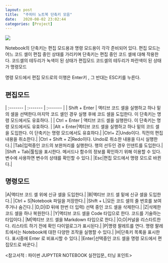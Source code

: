 ```yaml
---
layout: post
title:  "주피터 노트북 단축키 모음"
date:   2020-08-02 23:02:44
categories: [Project]
---
```


<img src="{{ site.baseurl }}/images/project1.png" class="fit image">

Notebook의 단축키는 편집 모드용과 명령 모드용이 각각 준비되어 있다.
편집 모드는 어느 코드 셀이 편집 중인 상태를 가리키며 단축키는 편집 중인 코드 셀에 대해 작용한다.
코드셀의 테두리가 녹색이 된 상태가 편집모드
코드셀의 테두리가 파란색이 된 상태가 명령모드

명령 모드에서 편집 모드로의 이행은 Enter키 , 그 반대는 ESC키를 누른다.

## 편집모드

| :------- | :------- | :------- |
| Shift + Enter | 액티브 코드 셀을 실행하고 하나 밑의 셀을 선택한다.마지막 코드 셀인 경우 실행 후에 코드 셀을 도입한다. 이 단축키는 명령 모드에서도 유효하다. |
| Ctrl + Enter | 액티브 코드 셀을 실행한다. 이 단축키는 명령 모드에서도 유효하다. |
|Alt + Enter|액티브 코드 셀을 실행하고 하나 밑의 코드 셀을 도입한다. 이 단축키는 명령 모드에서도 유효하다.|
|Ctrl+ Z|Undo이다. 직전의 편집 내용을 취소한다.|
|Ctrl + Shift + Z|Redo이다. Undo로 취소한 내용을 다시 실행한다.|
|Tab|입력중인 코드의 보완처리를 실행한다. 행의 선두인 경우 인덴트를 도입한다.|
|Shift + Tab|툴팁을 표시한다. 메서드나 함수의 정보를 확인하기 위해 이용할 수 있다. 변수에 사용하면 변수의 상태를 확인할 수 있다.|
|Esc|편집 모드에서 명령 모드로 바뀐다.|

## 명령모드

|A|액티브 코드 셀 위에 신규 셀을 도입한다.|
|B|액티브 코드 셀 밑에 신규 셀을 도입한다.|
|Ctrl + S|Notebook 파일을 저장한다.|
|Shift + L|모든 코드 셀의 줄 번호를 보여주거나 숨긴다.|
|D,D|(D 뒤에 한번 더 입력) 선택 중인 코드 셀을 삭제한다.|
|Z|삭제한 코드 셀을 하나 복원한다.|
|Y|액티브 코드 셀을 Code 타입으로 한다. 코드를 기술하는 타입이다.|
|M|액티브 코드 셀을 Markdown 타입으로 한다.|
|O,O|커널을 리스타트한다. 리스타트 하기 전에 확인 다이얼로그가 표시된다.|
|P|명령 팔레트를 연다. 명령 팔레트에서는 Notebook에 대한 다양한 조작을 실행할 수 있다.|
|H|단축키 목록을 표시한다. 표시중에 Enter 로 비표시할 수 있다.|
|Enter|선택중인 코드 셀을 명령 모드에서 편집모드로 바꾼다.|

<참고서적 : 파이썬 JUPYTER NOTEBOOK 실전입문_ 터닝 포인트>
